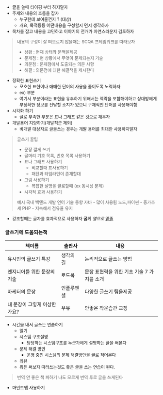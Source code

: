 - 글을 쓸때 타이핑 부터 하지말자
- 주제와 내용의 흐름을 잡자
	- 누구한테 보여줄껀지 ? (대상)
	- 개요, 목적등등 어떤내용을 구성할지 먼저 생각하자
- 목차를 잡고 내용을 고민하고 이야기의 전개가 자연스러운지 검토하자

> 내용의 구성이 잘 떠오르지 않을때는 SCQA 프레임워크를 따라보자
> - 상황 : 현재 상태와 문맥을제공
> - 문제점 : 현 상황에서 무엇이 문제되는지 기술
> - 의문점 : 문제점에서 도출되는 의문 사항
> - 해결 : 의문점에 대한 해결책을 제시한다

- 정확한 표현쓰기 
	- 모호한 표현이나 애매한 단어의 사용을 줄이도록 노력하자
	- ex) 부분
	- 여기서 부분이라는 표현을 유추하기 위해서는 맥락을 포함해야하고 상대방에게 부정확한 정보를 전달할 소지가 있으니 구체적인 단어를 사용해야함
- 시각화 하기
	- 글로 부족한 부분은 표나 그래프 같은 것으로 채우자
- 개발용어 지양하기(개발직군 제외)
	- 비개발 대상자로 글을쓰는 경우는 개발 용어를 최대한 사용하지말자

> 글쓰기 꿀팁
> - 문장 짧게 쓰기
> - 글머리 기호 목록, 번호 목록 사용하기
> - 표나 그래프 사용하기
> 	- 비교할때 표사용하기
> 	- 패턴과 타임라인이 존재할대
> - 그림 사용하기
> 	- 복잡한 설명을 글로할때 (ex 동시성 문제)
> - 시각적 효과 사용하기
> 
> 예시
> 국내 백엔드 개발 언어 기술 동향
> 자바 - 많이 사용됨
> 노드,파이썬 - 증가추세
> PHP - 지속해서 점유율 유지

- 강조할때는 글자를 효과적으로 사용하자 **굵게** *옆으로* <U>밑줄</U>

### 글쓰기에 도움되는책

| 책이름                       | 출판사     |  내용   |
| ---------------------------- | ---------- | --- |
| 유시민의 글쓰기 특강         | 생각의 길  | 논리적으로 글쓰는 방법    |
| 엔지니어를 위한 문장의 기술  | 로드북     | 문장 표현력을 위한 기초 기술 7 가지를 소개   |
| 마케터의 문장                | 인플루엔셜 | 다양한 글쓰기 팀을제공    |
| 내 문장이 그렇게 이상한가요? | 우유       |  안좋은 작문습관 교정   |

- 시간을 내서 글쓰는 연습하기
	- 일기
	- 시스템 구조설명 
		- 담당하는 시스템구조를 누군가에게 설명하는 글을 써본다
	- 문제 해결 방안
		- 운졍 중인 시스템의 문제 해결방안을 글로 적어본다
	- 리뷰
	- 뭐든 써보자 따라쓰는것도 좋은 글을 쓰는 연습이 된다.

> 번역 안 좋은 책 피하기
> 나도 모르게 번역 투로 글을 쓰게된다

- 마인드맵 사용하기
